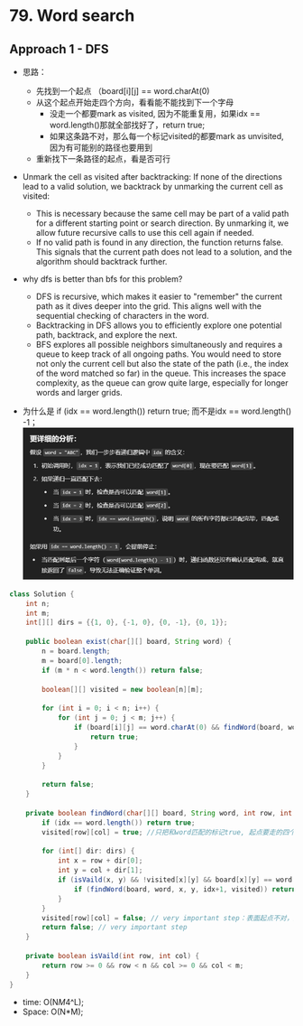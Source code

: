 # 79. Word search

## Approach 1 - DFS

- 思路：
    - 先找到一个起点 （board[i][j] == word.charAt(0)
    - 从这个起点开始走四个方向，看看能不能找到下一个字母
        - 没走一个都要mark as visited, 因为不能重复用，如果idx == word.length()那就全部找好了，return true;
        - 如果这条路不对，那么每一个标记visited的都要mark as unvisited, 因为有可能别的路径也要用到
    - 重新找下一条路径的起点，看是否可行

- Unmark the cell as visited after backtracking: If none of the directions lead to a valid solution, we backtrack by unmarking the current cell as visited:
    - This is necessary because the same cell may be part of a valid path for a different starting point or search direction. By unmarking it, we allow future recursive calls to use this cell again if needed.
    - If no valid path is found in any direction, the function returns false. This signals that the current path does not lead to a solution, and the algorithm should backtrack further.
- why dfs is better than bfs for this problem?
    - DFS is recursive, which makes it easier to "remember" the current path as it dives deeper into the grid. This aligns well with the sequential checking of characters in the word.
    - Backtracking in DFS allows you to efficiently explore one potential path, backtrack, and explore the next.
    - BFS explores all possible neighbors simultaneously and requires a queue to keep track of all ongoing paths. You would need to store not only the current cell but also the state of the path (i.e., the index of the word matched so far) in the queue. This increases the space complexity, as the queue can grow quite large, especially for longer words and larger grids.

- 为什么是 if (idx == word.length()) return true; 而不是idx == word.length() -1；
![alt text](image-18.png)

```java
class Solution {
    int n;
    int m;
    int[][] dirs = {{1, 0}, {-1, 0}, {0, -1}, {0, 1}};
    
    public boolean exist(char[][] board, String word) {
        n = board.length;
        m = board[0].length;
        if (m * n < word.length()) return false;

        boolean[][] visited = new boolean[n][m];
        
        for (int i = 0; i < n; i++) {
            for (int j = 0; j < m; j++) {
                if (board[i][j] == word.charAt(0) && findWord(board, word, i, j, 1, visited)) {
                    return true;
                }
            }
        }

        return false;
    }

    private boolean findWord(char[][] board, String word, int row, int col, int idx, boolean[][] visited) {
        if (idx == word.length()) return true;
        visited[row][col] = true; //只把和word匹配的标记true, 起点要走的四个方向不用标记true，因为有可能这次用不着，找下一个字符能用着

        for (int[] dir: dirs) { 
            int x = row + dir[0];
            int y = col + dir[1];
            if (isVaild(x, y) && !visited[x][y] && board[x][y] == word.charAt(idx)) {
                if (findWord(board, word, x, y, idx+1, visited)) return true;
            }
        }
        visited[row][col] = false; // very important step：表面起点不对，这条路走不通，只能回到主函数找下一个起点
        return false; // very important step
    }

    private boolean isVaild(int row, int col) {
        return row >= 0 && row < n && col >= 0 && col < m; 
    }
}
```
- time: O(N*M*4^L);
- Space: O(N*M);